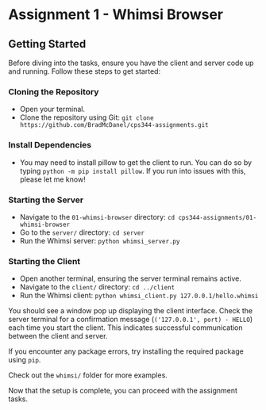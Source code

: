# Assignment 1 - Whimsi Browser

## Getting Started

Before diving into the tasks, ensure you have the client and server code up and running. Follow these steps to get started:

### Cloning the Repository
- Open your terminal.
- Clone the repository using Git:
  `git clone https://github.com/BradMcDanel/cps344-assignments.git`

### Install Dependencies
- You may need to install pillow to get the client to run. You can do so by typing `python -m pip install pillow`. If you run into issues with this, please let me know!

### Starting the Server
- Navigate to the `01-whimsi-browser` directory: 
  `cd cps344-assignments/01-whimsi-browser`
- Go to the `server/` directory: 
  `cd server`
- Run the Whimsi server:
  `python whimsi_server.py`

### Starting the Client
- Open another terminal, ensuring the server terminal remains active.
- Navigate to the `client/` directory:
  `cd ../client`
- Run the Whimsi client:
  `python whimsi_client.py 127.0.0.1/hello.whimsi`

You should see a window pop up displaying the client interface. Check the server terminal for a confirmation message (`('127.0.0.1', port) - HELLO`) each time you start the client. This indicates successful communication between the client and server.

If you encounter any package errors, try installing the required package using `pip`.

Check out the `whimsi/` folder for more examples.

Now that the setup is complete, you can proceed with the assignment tasks.
